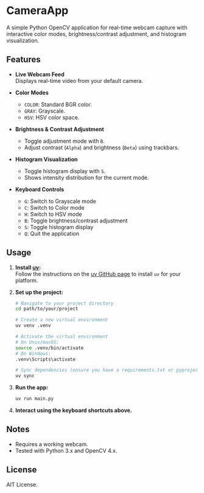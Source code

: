# CameraApp

A simple Python OpenCV application for real-time webcam capture with interactive color modes, brightness/contrast adjustment, and histogram visualization.

## Features

- **Live Webcam Feed**  
    Displays real-time video from your default camera.

- **Color Modes**  
    - `COLOR`: Standard BGR color.
    - `GRAY`: Grayscale.
    - `HSV`: HSV color space.

- **Brightness & Contrast Adjustment**  
    - Toggle adjustment mode with `B`.
    - Adjust contrast (`Alpha`) and brightness (`Beta`) using trackbars.

- **Histogram Visualization**  
    - Toggle histogram display with `S`.
    - Shows intensity distribution for the current mode.

- **Keyboard Controls**
    - `G`: Switch to Grayscale mode
    - `C`: Switch to Color mode
    - `H`: Switch to HSV mode
    - `B`: Toggle brightness/contrast adjustment
    - `S`: Toggle histogram display
    - `Q`: Quit the application

## Usage

1. **Install [uv](https://github.com/astral-sh/uv):**  
   Follow the instructions on the [uv GitHub page](https://github.com/astral-sh/uv) to install `uv` for your platform.

2. **Set up the project:**
    ```bash
    # Navigate to your project directory
    cd path/to/your/project

    # Create a new virtual environment
    uv venv .venv

    # Activate the virtual environment
    # On Unix/macOS:
    source .venv/bin/activate
    # On Windows:
    .venv\Scripts\activate

    # Sync dependencies (ensure you have a requirements.txt or pyproject.toml)
    uv sync
    ```

3. **Run the app:**
    ```bash
    uv run main.py
    ```

4. **Interact using the keyboard shortcuts above.**


## Notes

- Requires a working webcam.
- Tested with Python 3.x and OpenCV 4.x.

## License

AIT License.